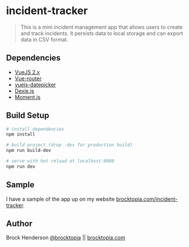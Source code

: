
# incident-tracker 

> This is a mini incident management app that allows users to create and track incidents.
It persists data to local storage and can export data in CSV format.

## Dependencies

* [VueJS 2.x](https://github.com/vuejs/vue)
* [Vue-router](https://github.com/vuejs/vue-router)
* [vuejs-datepicker](https://github.com/charliekassel/vuejs-datepicker)
* [Dexie.js](http://dexie.org/)
* [Moment.js](https://momentjs.com/)

## Build Setup

``` bash
# install dependencies
npm install

# build project (drop -dev for production build)
npm run build-dev

# serve with hot reload at localhost:8080
npm run dev
```

## Sample
I have a sample of the app up on my website [brocktopia.com/incident-tracker](https://brocktopia.com/incident-tracker/).

## Author
Brock Henderson [@brocktopia](https://github.com/brocktopia/) ||
[brocktopia.com](https://brocktopia.com)